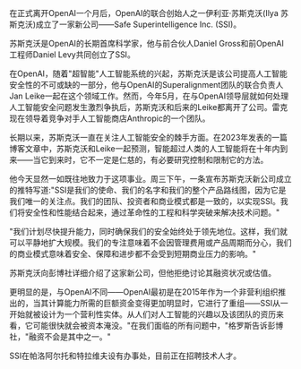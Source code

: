 在正式离开OpenAI一个月后，OpenAI的联合创始人之一伊利亚·苏斯克沃(Ilya 苏斯克沃)成立了一家新公司——Safe Superintelligence Inc. (SSI)。



苏斯克沃是OpenAI的长期首席科学家，他与前合伙人Daniel Gross和前OpenAI工程师Daniel Levy共同创立了SSI。



在OpenAI，随着"超智能"人工智能系统的兴起，苏斯克沃是该公司提高人工智能安全性的不可或缺的一部分，他与OpenAI的Superalignment团队的联合负责人Jan Leike一起在这个领域工作。然而，今年5月，在与OpenAI领导层就如何处理人工智能安全问题发生激烈争执后，苏斯克沃和后来的Leike都离开了公司。雷克现在领导着竞争对手人工智能商店Anthropic的一个团队。



长期以来，苏斯克沃一直在关注人工智能安全的棘手方面。在2023年发表的一篇博客文章中，苏斯克沃和Leike一起预测，智能超过人类的人工智能将在十年内到来——当它到来时，它不一定是仁慈的，有必要研究控制和限制它的方法。



他今天显然一如既往地致力于这项事业。周三下午，一条宣布苏斯克沃新公司成立的推特写道:"SSI是我们的使命、我们的名字和我们的整个产品路线图，因为它是我们唯一的关注点。我们的团队、投资者和商业模式都是一致的，以实现SSI。我们将安全性和性能结合起来，通过革命性的工程和科学突破来解决技术问题。"



"我们计划尽快提升能力，同时确保我们的安全始终处于领先地位。这样，我们就可以平静地扩大规模。我们的专注意味着不会因管理费用或产品周期而分心，我们的商业模式意味着安全、保障和进步都不会受到短期商业压力的影响。"



苏斯克沃向彭博社详细介绍了这家新公司，但他拒绝讨论其融资状况或估值。



更明显的是，与OpenAI不同——OpenAI最初是在2015年作为一个非营利组织推出的，当其计算能力所需的巨额资金变得更加明显时，它进行了重组——SSI从一开始就被设计为一个营利性实体。从人们对人工智能的兴趣以及该团队的资历来看，它可能很快就会被资本淹没。"在我们面临的所有问题中，"格罗斯告诉彭博社，"融资不会是其中之一。"



SSI在帕洛阿尔托和特拉维夫设有办事处，目前正在招聘技术人才。

